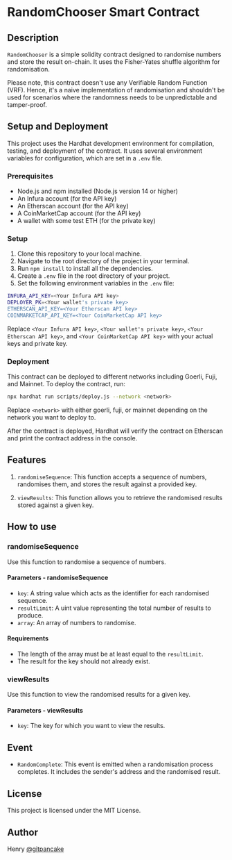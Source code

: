# RandomChooser Smart Contract

## Description

`RandomChooser` is a simple solidity contract designed to randomise numbers and store the result on-chain. It uses the Fisher-Yates shuffle algorithm for randomisation.

Please note, this contract doesn't use any Verifiable Random Function (VRF). Hence, it's a naive implementation of randomisation and shouldn't be used for scenarios where the randomness needs to be unpredictable and tamper-proof.

## Setup and Deployment

This project uses the Hardhat development environment for compilation, testing, and deployment of the contract. It uses several environment variables for configuration, which are set in a `.env` file.

### Prerequisites

- Node.js and npm installed (Node.js version 14 or higher)
- An Infura account (for the API key)
- An Etherscan account (for the API key)
- A CoinMarketCap account (for the API key)
- A wallet with some test ETH (for the private key)

### Setup

1. Clone this repository to your local machine.
2. Navigate to the root directory of the project in your terminal.
3. Run `npm install` to install all the dependencies.
4. Create a `.env` file in the root directory of your project.
5. Set the following environment variables in the `.env` file:

  ```bash
  INFURA_API_KEY=<Your Infura API key>
  DEPLOYER_PK=<Your wallet's private key>
  ETHERSCAN_API_KEY=<Your Etherscan API key>
  COINMARKETCAP_API_KEY=<Your CoinMarketCap API key>
  ```

  Replace `<Your Infura API key>`, `<Your wallet's private key>`, `<Your Etherscan API key>`, and `<Your CoinMarketCap API key>` with your actual keys and private key.

### Deployment

This contract can be deployed to different networks including Goerli, Fuji, and Mainnet. To deploy the contract, run:

```bash
npx hardhat run scripts/deploy.js --network <network>
```

Replace `<network>` with either goerli, fuji, or mainnet depending on the network you want to deploy to.

After the contract is deployed, Hardhat will verify the contract on Etherscan and print the contract address in the console.

## Features

1. `randomiseSequence`: This function accepts a sequence of numbers, randomises them, and stores the result against a provided key.

2. `viewResults`: This function allows you to retrieve the randomised results stored against a given key.

## How to use

### randomiseSequence

Use this function to randomise a sequence of numbers.

#### Parameters - randomiseSequence

- `key`: A string value which acts as the identifier for each randomised sequence.
- `resultLimit`: A uint value representing the total number of results to produce.
- `array`: An array of numbers to randomise.

#### Requirements

- The length of the array must be at least equal to the `resultLimit`.
- The result for the key should not already exist.

### viewResults

Use this function to view the randomised results for a given key.

#### Parameters - viewResults

- `key`: The key for which you want to view the results.

## Event

- `RandomComplete`: This event is emitted when a randomisation process completes. It includes the sender's address and the randomised result.

## License

This project is licensed under the MIT License.

## Author

Henry [@gitpancake](https://github.com/gitpancake)
